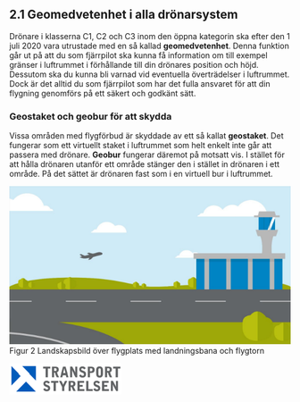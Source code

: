 ## 2.1 Geomedvetenhet i alla drönarsystem

Drönare i klasserna C1, C2 och C3 inom den öppna kategorin ska efter den 1 juli 2020 vara utrustade med en så kallad **geomedvetenhet**. Denna funktion går ut på att du som fjärrpilot ska kunna få information om till exempel gränser i luftrummet i förhållande till din drönares position och höjd. Dessutom ska du kunna bli varnad vid eventuella överträdelser i luftrummet. Dock är det alltid du som fjärrpilot som har det fulla ansvaret för att din flygning genomförs på ett säkert och godkänt sätt.

### Geostaket och geobur för att skydda

Vissa områden med flygförbud är skyddade av ett så kallat **geostaket**. Det fungerar som ett virtuellt staket i luftrummet som helt enkelt inte går att passera med drönare.
**Geobur** fungerar däremot på motsatt vis. I stället för att hålla drönaren utanför ett område stänger den i stället in drönaren i ett område. På det sättet är drönaren fast som i en virtuell bur i luftrummet. 

![Figur 2 Landskapsbild över flygplats med landningsbana och flygtorn](./A1A3_SE-sv/Figur_002.png)  
Figur 2 Landskapsbild över flygplats med landningsbana och flygtorn

![Transport Styrelsen](./images/Logga.png)
